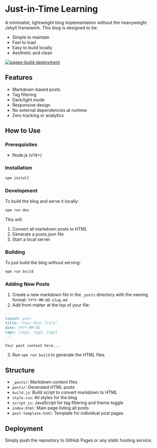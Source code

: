 # Just-in-Time Learning

A minimalist, lightweight blog implementation without the heavyweight Jekyll framework. This blog is designed to be:

- Simple to maintain
- Fast to load
- Easy to build locally
- Aesthetic and clean

[![pages-build-deployment](https://github.com/ai-mindset/ai-mindset.github.io/actions/workflows/pages/pages-build-deployment/badge.svg)](https://github.com/ai-mindset/ai-mindset.github.io/actions/workflows/pages/pages-build-deployment)

## Features

- Markdown-based posts
- Tag filtering
- Dark/light mode
- Responsive design
- No external dependencies at runtime
- Zero tracking or analytics

## How to Use

### Prerequisites

- Node.js (v14+)

### Installation

```bash
npm install
```

### Development

To build the blog and serve it locally:

```bash
npm run dev
```

This will:
1. Convert all markdown posts to HTML
2. Generate a posts.json file
3. Start a local server

### Building

To just build the blog without serving:

```bash
npm run build
```

### Adding New Posts

1. Create a new markdown file in the `_posts` directory with the naming format: `YYYY-MM-DD-slug.md`
2. Add front matter at the top of your file:

```markdown
---
layout: post
title: "Your Post Title"
date: YYYY-MM-DD
tags: [tag1, tag2, tag3]
---

Your post content here...
```

3. Run `npm run build` to generate the HTML files

## Structure

- `_posts/`: Markdown content files
- `posts/`: Generated HTML posts
- `build.js`: Build script to convert markdown to HTML
- `style.css`: All styles for the blog
- `script.js`: JavaScript for tag filtering and theme toggle
- `index.html`: Main page listing all posts
- `post-template.html`: Template for individual post pages

## Deployment

Simply push the repository to GitHub Pages or any static hosting service.
